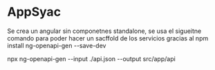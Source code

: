 # AppSyac

Se crea un angular sin componetnes standalone, se usa el sigueitne comando para poder hacer un sacffold de los servicios gracias al 
npm install ng-openapi-gen --save-dev

npx ng-openapi-gen --input ./api.json --output src/app/api   